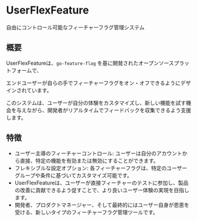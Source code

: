 # UserFlexFeature

自由にコントロール可能なフィーチャーフラグ管理システム

## 概要

UserFlexFeatureは、`go-feature-flag` を基に開発されたオープンソースプラットフォームで、

エンドユーザーが自らの手でフィーチャーフラグをオン・オフできるようにデザインされています。

このシステムは、ユーザーが自分の体験をカスタマイズし、新しい機能を試す機会を与えながら、開発者がリアルタイムでフィードバックを収集できるよう支援します。


## 特徴

- ユーザー主導のフィーチャーコントロール: ユーザーは自分のアカウントから直接、特定の機能を有効または無効にすることができます。
- フレキシブルな設定オプション: 各フィーチャーフラグは、特定のユーザーグループや条件に基づいてカスタマイズ可能です。
- UserFlexFeatureは、ユーザーが直接フィーチャーのテストに参加し、製品の改善に貢献できるよう促すことで、より良いユーザー体験の実現を目指します。
- 開発者、プロダクトマネージャー、そして最終的にはユーザー自身が恩恵を受ける、新しいタイプのフィーチャーフラグ管理ツールです。
